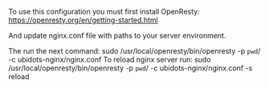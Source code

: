 To use this configuration you must first install OpenResty:
  https://openresty.org/en/getting-started.html

And update nginx.conf file with paths to your server environment.

The run the next command:
  sudo /usr/local/openresty/bin/openresty -p `pwd`/ -c ubidots-nginx/nginx.conf
To reload nginx server run:
  sudo /usr/local/openresty/bin/openresty -p `pwd`/ -c ubidots-nginx/nginx.conf -s reload


